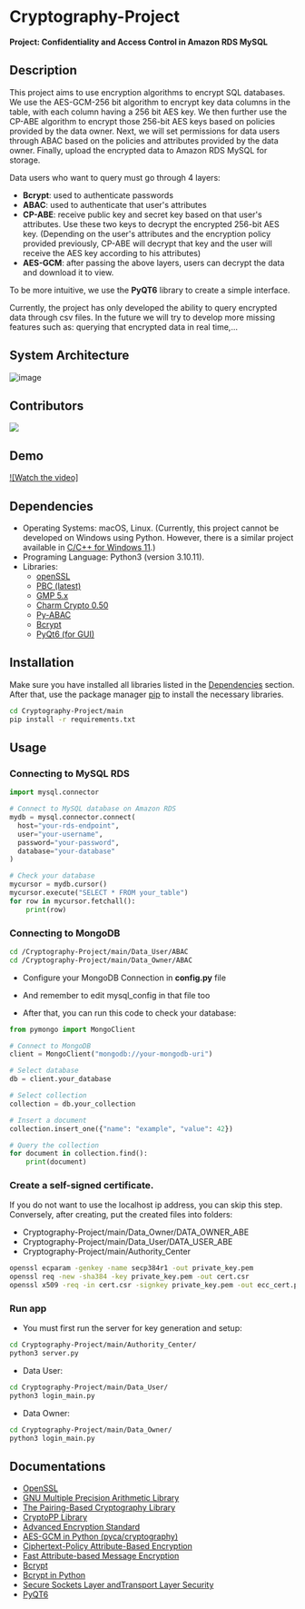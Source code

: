# Cryptography-Project

**Project: Confidentiality and Access Control in Amazon RDS MySQL**


## Description

This project aims to use encryption algorithms to encrypt SQL databases. We use the AES-GCM-256 bit algorithm to encrypt key data columns in the table, with each column having a 256 bit AES key. We then further use the CP-ABE algorithm to encrypt those 256-bit AES keys based on policies provided by the data owner. Next, we will set permissions for data users through ABAC based on the policies and attributes provided by the data owner. Finally, upload the encrypted data to Amazon RDS MySQL for storage.

Data users who want to query must go through 4 layers:
+ **Bcrypt**: used to authenticate passwords
+ **ABAC**: used to authenticate that user's attributes
+ **CP-ABE**: receive public key and secret key based on that user's attributes. Use these two keys to decrypt the encrypted 256-bit AES key. (Depending on the user's attributes and the encryption policy provided previously, CP-ABE will decrypt that key and the user will receive the AES key according to his attributes)
+ **AES-GCM**: after passing the above layers, users can decrypt the data and download it to view.

To be more intuitive, we use the **PyQT6** library to create a simple interface.

Currently, the project has only developed the ability to query encrypted data through csv files. In the future we will try to develop more missing features such as: querying that encrypted data in real time,...

## System Architecture
![image](https://github.com/user-attachments/assets/29794de2-0c25-49a3-99fd-ecbcc027671d)


## Contributors<!-- Required -->
<!-- 
* Without contribution we wouldn't have open source. 
* 
* Generate github contributors Image here https://contrib.rocks/preview?repo=angular%2Fangular-ja
-->

<a href="https://github.com/WanThinnn/Cryptography-Project/graphs/contributors">
  <img src="https://contrib.rocks/image?repo=WanThinnn/Cryptography-Project" />
</a>

## Demo
[![Watch the video]](https://github.com/WanThinnn/Cryptography-Project/assets/89849825/4f0bc234-0b52-4c2b-b94a-e59daf5453a5)


## Dependencies
* Operating Systems: macOS, Linux. (Currently, this project cannot be developed on Windows using Python. However, there is a similar project available in [C/C++ for Windows 11](https://github.com/WanThinnn/CPABE-AC17-Scheme).)
* Programing Language: Python3 (version 3.10.11).
* Libraries: 
    * [openSSL](http://www.openssl.org/)
    * [PBC (latest)](http://crypto.stanford.edu/pbc/news.html)
    * [GMP 5.x](http://gmplib.org/)
    * [Charm Crypto 0.50](https://jhuisi.github.io/charm/install_source.html)
    * [Py-ABAC](https://py-abac.readthedocs.io/en/latest/)
    * [Bcrypt](https://pypi.org/project/bcrypt/)
    * [PyQt6 (for GUI)](https://pypi.org/project/PyQt6/)
    


## Installation
Make sure you have installed all libraries listed in the [Dependencies](#dependencies) section. After that, use the package manager [pip](https://pip.pypa.io/en/stable/) to install the necessary libraries. 

```bash
cd Cryptography-Project/main
pip install -r requirements.txt
```

## Usage
### Connecting to MySQL RDS

```python
import mysql.connector

# Connect to MySQL database on Amazon RDS
mydb = mysql.connector.connect(
  host="your-rds-endpoint",
  user="your-username",
  password="your-password",
  database="your-database"
)

# Check your database
mycursor = mydb.cursor()
mycursor.execute("SELECT * FROM your_table")
for row in mycursor.fetchall():
    print(row)

```

### Connecting to MongoDB
```bash
cd /Cryptography-Project/main/Data_User/ABAC
cd /Cryptography-Project/main/Data_Owner/ABAC
```

* Configure your MongoDB Connection in <b>config.py</b> file

* And remember to edit mysql_config in that file too

* After that, you can run this code to check your database:
```python
from pymongo import MongoClient

# Connect to MongoDB
client = MongoClient("mongodb://your-mongodb-uri")

# Select database
db = client.your_database

# Select collection
collection = db.your_collection

# Insert a document
collection.insert_one({"name": "example", "value": 42})

# Query the collection
for document in collection.find():
    print(document)

```

### Create a self-signed certificate. 
If you do not want to use the localhost ip address, you can skip this step. Conversely, after creating, put the created files into folders:
* Cryptography-Project/main/Data_Owner/DATA_OWNER_ABE
* Cryptography-Project/main/Data_User/DATA_USER_ABE
 * Cryptography-Project/main/Authority_Center

```bash
openssl ecparam -genkey -name secp384r1 -out private_key.pem
openssl req -new -sha384 -key private_key.pem -out cert.csr
openssl x509 -req -in cert.csr -signkey private_key.pem -out ecc_cert.pem -days 365 -sha256
```

### Run app
* You must first run the server for key generation and setup:
```bash
cd Cryptography-Project/main/Authority_Center/
python3 server.py
```

* Data User:
```bash
cd Cryptography-Project/main/Data_User/
python3 login_main.py
```

* Data Owner:
```bash
cd Cryptography-Project/main/Data_Owner/
python3 login_main.py
```

## Documentations
* [OpenSSL](https://www.openssl.org)
* [GNU Multiple Precision Arithmetic Library](https://en.wikipedia.org/wiki/GNU_Multiple_Precision_Arithmetic_Library)
* [The Pairing-Based Cryptography Library](https://crypto.stanford.edu/pbc/)
* [CryptoPP Library](https://cryptopp.com)
* [Advanced Encryption Standard](https://www.cryptopp.com/wiki/Advanced_Encryption_Standard)
* [AES-GCM in Python (pyca/cryptography)](https://cryptography.io/en/latest/hazmat/primitives/aead/#cryptography.hazmat.primitives.ciphers.aead.AESGCM)
* [Ciphertext-Policy Attribute-Based Encryption](https://www.cs.utexas.edu/~bwaters/publications/papers/cp-abe.pdf)
* [Fast Attribute-based Message Encryption](https://eprint.iacr.org/2017/807)
* [Bcrypt](https://en.wikipedia.org/wiki/Bcrypt)
* [Bcrypt in Python](https://github.com/pyca/bcrypt/)
* [Secure Sockets Layer andTransport Layer Security]()
* [PyQT6](https://www.pythonguis.com/pyqt6-tutorial/)
